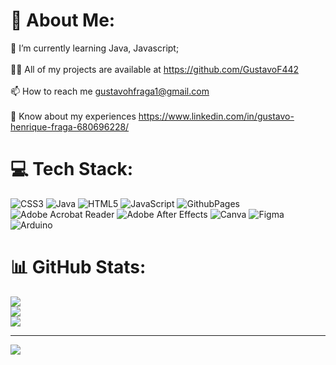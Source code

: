 # 💫 About Me:
🌱 I’m currently learning Java, Javascript;<br><br>👨‍💻 All of my projects are available at https://github.com/GustavoF442<br><br>📫 How to reach me gustavohfraga1@gmail.com<br><br>📄 Know about my experiences https://www.linkedin.com/in/gustavo-henrique-fraga-680696228/


# 💻 Tech Stack:
![CSS3](https://img.shields.io/badge/css3-%231572B6.svg?style=for-the-badge&logo=css3&logoColor=white) ![Java](https://img.shields.io/badge/java-%23ED8B00.svg?style=for-the-badge&logo=openjdk&logoColor=white) ![HTML5](https://img.shields.io/badge/html5-%23E34F26.svg?style=for-the-badge&logo=html5&logoColor=white) ![JavaScript](https://img.shields.io/badge/javascript-%23323330.svg?style=for-the-badge&logo=javascript&logoColor=%23F7DF1E) ![GithubPages](https://img.shields.io/badge/github%20pages-121013?style=for-the-badge&logo=github&logoColor=white) ![Adobe Acrobat Reader](https://img.shields.io/badge/Adobe%20Acrobat%20Reader-EC1C24.svg?style=for-the-badge&logo=Adobe%20Acrobat%20Reader&logoColor=white) ![Adobe After Effects](https://img.shields.io/badge/Adobe%20After%20Effects-9999FF.svg?style=for-the-badge&logo=Adobe%20After%20Effects&logoColor=white) ![Canva](https://img.shields.io/badge/Canva-%2300C4CC.svg?style=for-the-badge&logo=Canva&logoColor=white) ![Figma](https://img.shields.io/badge/figma-%23F24E1E.svg?style=for-the-badge&logo=figma&logoColor=white) ![Arduino](https://img.shields.io/badge/-Arduino-00979D?style=for-the-badge&logo=Arduino&logoColor=white)
# 📊 GitHub Stats:
![](https://github-readme-stats.vercel.app/api?username=GustavoF442&theme=nightowl&hide_border=false&include_all_commits=false&count_private=false)<br/>
![](https://github-readme-streak-stats.herokuapp.com/?user=GustavoF442&theme=nightowl&hide_border=false)<br/>
![](https://github-readme-stats.vercel.app/api/top-langs/?username=GustavoF442&theme=nightowl&hide_border=false&include_all_commits=false&count_private=false&layout=compact)

---
[![](https://visitcount.itsvg.in/api?id=GustavoF442&icon=0&color=0)](https://visitcount.itsvg.in)

<!-- Proudly created with GPRM ( https://gprm.itsvg.in ) -->
